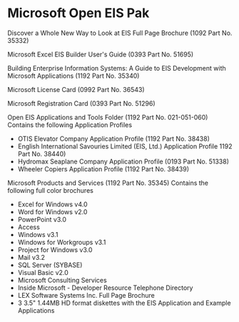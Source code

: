 # Microsoft Open EIS Pak

Discover a Whole New Way to Look at EIS Full Page Brochure (1092 Part No. 35332)

Microsoft Excel EIS Builder User's Guide (0393 Part No. 51695)

Building Enterprise Information Systems: A Guide to EIS Development with Microsoft Applications (1192 Part No. 35340)

Microsoft License Card (0992 Part No. 36543)

Microsoft Registration Card (0393 Part No. 51296)

Open EIS Applications and Tools Folder (1192 Part No. 021-051-060)
Contains the following Application Profiles
- OTIS Elevator Company Application Profile (1192 Part No. 38438)
- English International Savouries Limited (EIS, Ltd.) Application Profile 1192 Part No. 38440)
- Hydromax Seaplane Company Application Profile (0193 Part No. 51338)
- Wheeler Copiers Application Profile (1192 Part No. 38439)

Microsoft Products and Services (1192 Part No. 35345)
Contains the following full color brochures 
- Excel for Windows v4.0
- Word for Windows v2.0
- PowerPoint v3.0
- Access 
- Windows v3.1
- Windows for Workgroups v3.1
- Project for Windows v3.0
- Mail v3.2
- SQL Server (SYBASE)
- Visual Basic v2.0
- Microsoft Consulting Services
- Inside Microsoft - Developer Resource Telephone Directory
- LEX Software Systems Inc. Full Page Brochure
- 3 3.5" 1.44MB HD format diskettes with the EIS Application and Example Applications
